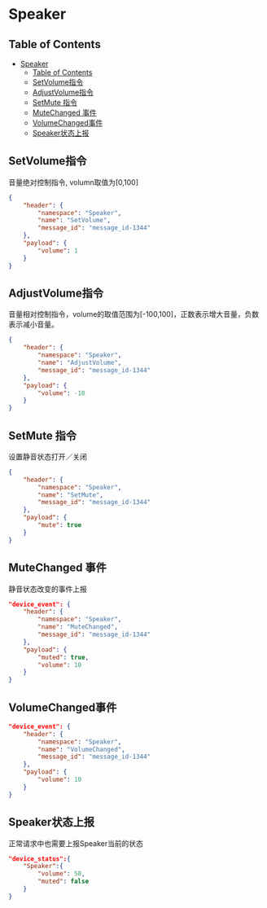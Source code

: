 # Speaker

## Table of Contents


   * [Speaker](#speaker)
      * [Table of Contents](#table-of-contents)
      * [SetVolume指令](#setvolume指令)
      * [AdjustVolume指令](#adjustvolume指令)
      * [SetMute 指令](#setmute-指令)
      * [MuteChanged 事件](#mutechanged-事件)
      * [VolumeChanged事件](#volumechanged事件)
      * [Speaker状态上报](#speaker状态上报)


## SetVolume指令
音量绝对控制指令, volumn取值为[0,100]
```json
{
    "header": {
        "namespace": "Speaker",
        "name": "SetVolume",
        "message_id": "message_id-1344"
    },
    "payload": {
        "volume": 1
    }
}
```

## AdjustVolume指令
音量相对控制指令，volume的取值范围为[-100,100]，正数表示增大音量，负数表示减小音量。
```json
{
    "header": {
        "namespace": "Speaker",
        "name": "AdjustVolume",
        "message_id": "message_id-1344"
    },
    "payload": {
        "volume": -10
    }
}
```

## SetMute 指令
设置静音状态打开／关闭
```json
{
    "header": {
        "namespace": "Speaker",
        "name": "SetMute",
        "message_id": "message_id-1344"
    },
    "payload": {
        "mute": true
    }
}
```


## MuteChanged 事件
静音状态改变的事件上报
```json
"device_event": {
    "header": {
        "namespace": "Speaker",
        "name": "MuteChanged",
        "message_id": "message_id-1344"
    },
    "payload": {
        "muted": true,
        "volume": 10
    }
}
```


## VolumeChanged事件
```json
"device_event": {
    "header": {
        "namespace": "Speaker",
        "name": "VolumeChanged",
        "message_id": "message_id-1344"
    },
    "payload": {
        "volume": 10
    }
}
```


## Speaker状态上报
正常请求中也需要上报Speaker当前的状态
```json
"device_status":{
    "Speaker":{
        "volume": 50,
        "muted": false
    }
}
```


